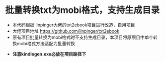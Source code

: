 # 批量转换txt为mobi格式，支持生成目录
* 本代码根据 linpinger大佬的txt2ebook项目进行改造，自用项目
* 大佬项目地址 https://github.com/linpinger/txt2ebook
* 原有项目批量转换为mobi格式时不支持生成目录，本项目将原项目中单个转换mobi格式方法适配为批量转换
- **注意kindlegen.exe必放在项目路径下**
